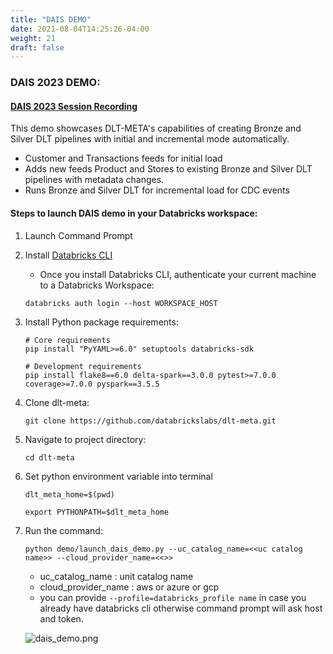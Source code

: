 ```yaml
---
title: "DAIS DEMO"
date: 2021-08-04T14:25:26-04:00
weight: 21
draft: false
---
```


### DAIS 2023 DEMO:
#### [DAIS 2023 Session Recording](https://www.youtube.com/watch?v=WYv5haxLlfA)

This demo showcases DLT-META's capabilities of creating Bronze and Silver DLT pipelines with initial and incremental mode automatically.
- Customer and Transactions feeds for initial load
- Adds new feeds Product and Stores to existing Bronze and Silver DLT pipelines with metadata changes.
- Runs Bronze and Silver DLT for incremental load for CDC events

#### Steps to launch DAIS demo in your Databricks workspace:
1. Launch Command Prompt

2. Install [Databricks CLI](https://docs.databricks.com/dev-tools/cli/index.html)
    - Once you install Databricks CLI, authenticate your current machine to a Databricks Workspace:
    
    ```commandline
    databricks auth login --host WORKSPACE_HOST
    ```

3. Install Python package requirements:
    ```commandline
    # Core requirements
    pip install "PyYAML>=6.0" setuptools databricks-sdk

    # Development requirements
    pip install flake8==6.0 delta-spark==3.0.0 pytest>=7.0.0 coverage>=7.0.0 pyspark==3.5.5
    ```

4. Clone dlt-meta:
    ```commandline
    git clone https://github.com/databrickslabs/dlt-meta.git 
    ```

5. Navigate to project directory:
    ```commandline
    cd dlt-meta
    ```

6. Set python environment variable into terminal
    ```commandline
    dlt_meta_home=$(pwd)
    ```
    ```commandline
    export PYTHONPATH=$dlt_meta_home
    ```

7. Run the command:
    ```commandline 
    python demo/launch_dais_demo.py --uc_catalog_name=<<uc catalog name>> --cloud_provider_name=<<>>
    ```
    - uc_catalog_name : unit catalog name
    - cloud_provider_name : aws or azure or gcp
    - you can provide `--profile=databricks_profile name` in case you already have databricks cli otherwise command prompt will ask host and token.


    ![dais_demo.png](/images/dais_demo.png)


